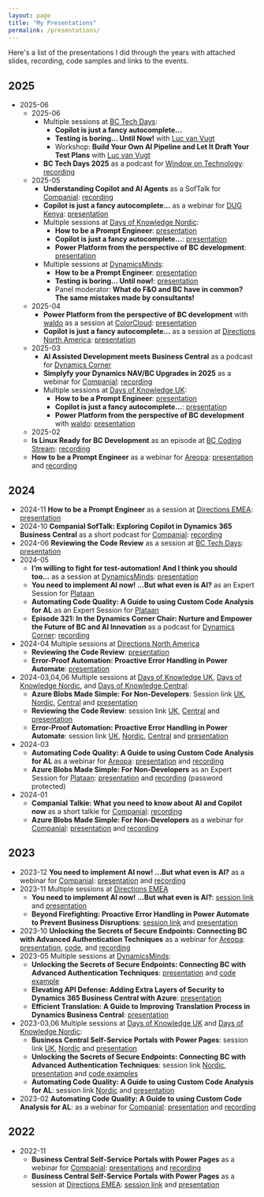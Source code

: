 ```yaml
---
layout: page
title: "My Presentations"
permalink: /presentations/
---
```


Here's a list of the presentations I did through the years with attached slides, recording, code samples and links to the events. 

## 2025
- 2025-06
    - 2025-06
        - Multiple sessions at [BC Tech Days][bctechdays]:
            - **Copilot is just a fancy autocomplete...**
            - **Testing is boring... Until Now!** with [Luc van Vugt][lucvanvugtli]
            - Workshop: **Build Your Own AI Pipeline and Let It Draft Your Test Plans** with [Luc van Vugt][lucvanvugtli]
        - **BC Tech Days 2025** as a podcast for [Window on Technology][windowontechnology]: [recording][bctechdays2025podcast]
    - 2025-05 
        - **Understanding Copilot and AI Agents** as a SofTalk for [Companial][companialhome]: [recording][companialsoftalkcopilot]
        - **Copilot is just a fancy autocomplete...** as a webinar for [DUG Kenya][dugkenya]: [presentation][dugkenyacopilotpress]
        - Multiple sessions at [Days of Knowledge Nordic][doknordic25]:
            - **How to be a Prompt Engineer**: [presentation][doknordic25promptpress]
            - **Copilot is just a fancy autocomplete...**: [presentation][doknordic25copilotpress]
            - **Power Platform from the perspective of BC development**: [presentation][doknordic25powerpress]
        - Multiple sessions at [DynamicsMinds][2023dynamicsminds]:
            - **How to be a Prompt Engineer**: [presentation][dm25promptpress]
            - **Testing is boring... Until now!**: [presentation][dm25testingpress]
            - Panel moderator: **What do F&O and BC have in common? The same mistakes made by consultants!**
    - 2025-04
        - **Power Platform from the perspective of BC development** with [waldo][waldoli] as a session at [ColorCloud][colorcloud]: [presentation][colorcloudpowerpress]
        - **Copilot is just a fancy autocomplete...** as a session at [Directions North America][directionsnahome]: [presentation][directionsnacopilotpress]
    - 2025-03
        - **AI Assisted Development meets Business Central** as a podcast for [Dynamics Corner][dynamicscornerhome]
        - **Simplyfy your Dynamics NAV/BC Upgrades in 2025** as a webinar for [Companial][companialhome]: [recording][companialupgradesrecording]
        - Multiple sessions at [Days of Knowledge UK][dokuk25]:
            - **How to be a Prompt Engineer**: [presentation][dokuk25promptpress]
            - **Copilot is just a fancy autocomplete...**: [presentation][dokuk25copilotpress]
            - **Power Platform from the perspective of BC development** with [waldo][waldoli]: [presentation][dokuk25powerpresss]
    - 2025-02
    - **Is Linux Ready for BC Development** as an episode at [BC Coding Stream][bccodingstream]: [recording][islinuxready]
    - **How to be a Prompt Engineer** as a webinar for [Areopa][areopa]: [presentation][areopapromptengineer] and [recording][areopapromptengineeryt]

## 2024
- 2024-11 **How to be a Prompt Engineer** as a session at [Directions EMEA][emea24]: [presentation][emea24promptpress]
- 2024-10 **Companial SofTalk: Exploring Copilot in Dynamics 365 Business Central** as a short podcast for [Companial][companialhome]: [recording][softalkairecording]
- 2024-06 **Reviewing the Code Review** as a session at [BC Tech Days][bctechdays]: [presentation][bctechdays24codereviewpress]
- 2024-05 
    - **I’m willing to fight for test-automation! And I think you should too…** as a session at [DynamicsMinds][2023dynamicsminds]: [presentation][dm24paerrorpress]
    - **You need to implement AI now! ...But what even is AI?** as an Expert Session for [Plataan][plataanhome]
    - **Automating Code Quality: A Guide to using Custom Code Analysis for AL** as an Expert Session for [Plataan][plataanhome]
    - **Episode 321: In the Dynamics Corner Chair: Nurture and Empower the Future of BC and AI Innovation** as a podcast for [Dynamics Corner][dynamicscornerhome]: [recording][dynamicscorner321recording]
- 2024-04 Multiple sessions at [Directions North America][directionsnahome]
    - **Reviewing the Code Review**: [presentation][directionsnacodereviewpres]
    - **Error-Proof Automation: Proactive Error Handling in Power Automate**: [presentation][directionsnaerrorpres]
- 2024-03,04,06 Multiple sessions at [Days of Knowledge UK][dokuk24], [Days of Knowledge Nordic][doknordic24], and [Days of Knowledge Central][dokcentral24]:
    - **Azure Blobs Made Simple: For Non-Developers**: Session link [UK][dokuk24blobs], [Nordic][doknordic24blobs], [Central][dokcentral24blobs] and [presentation][dok24ukblobpres]
    - **Reviewing the Code Review**: session link [UK][dokuk24codereview], [Central][dokcentral24codereview] and [presentation][dok24ukcodereviewpres]
    - **Error-Proof Automation: Proactive Error Handling in Power Automate**: session link [UK][dokuk24paerror], [Nordic][doknordic24paerror], [Central][dokcentral24paerror] and [presentation][dok24ukpaerrorpres]
- 2024-03 
    - **Automating Code Quality: A Guide to using Custom Code Analysis for AL** as a webinar for [Areopa][areopa]: [presentation][2023doknordiccodequality] and [recording][codeanalysisareoparecording]
    - **Azure Blobs Made Simple: For Non-Developers** as an Expert Session for [Plataan][plataanhome]: [presentation][companialblobpress] and [recording][plataanblobrecording] (password protected)
- 2024-01 
    - **Companial Talkie: What you need to know about AI and Copilot now** as a short talkie for [Companial][companialhome]: [recording][companialtalkieai]
    - **Azure Blobs Made Simple: For Non-Developers** as a webinar for [Companial][companialhome]: [presentation][companialblobpress] and [recording][companialblobrecording]

## 2023
- 2023-12 **You need to implement AI now! ...But what even is AI?** as a webinar for [Companial][companialhome]: [presentation][companialaipress] and [recording][companialairecording]
- 2023-11 Multiple sessions at [Directions EMEA][2023emea]
    - **You need to implement AI now! ...But what even is AI?**: [session link][2023emeaaischedule] and [presentation][2023emeaaipress]
    - **Beyond Firefighting: Proactive Error Handling in Power Automate to Prevent Business Disruptions**: [session link][2023emeafirefightingschedule] and [presentation][2023emeafirefightingpress]
- 2023-10 **Unlocking the Secrets of Secure Endpoints: Connecting BC with Advanced Authentication Techniques** as a webinar for [Areopa][areopa]: [presentation][areopaendpointspress], [code][secureendpointsrepo], and [recording][areopaendpointsrecording]
- 2023-05 Multiple sessions at [DynamicsMinds][2023dynamicsminds]:
    - **Unlocking the Secrets of Secure Endpoints: Connecting BC with Advanced Authentication Techniques**: [presentation][2023dynamicsmindspress1] and [code example][secureendpointsrepo]
    - **Elevating API Defense: Adding Extra Layers of Security to Dynamics 365 Business Central with Azure**: [presentation][2023dynamicsmindspress2]
    - **Efficient Translation: A Guide to Improving Translation Process in Dynamics Business Central**: [presentation][2023dynamicsmindspress3]
- 2023-03,06 Multiple sessions at [Days of Knowledge UK][2023dokuk] and [Days of Knowledge Nordic][2023doknordic]:
    - **Business Central Self-Service Portals with Power Pages**: session link [UK][2023dokuk1], [Nordic][2023doknordic1] and [presentation][2023doknordicpres1]
    - **Unlocking the Secrets of Secure Endpoints: Connecting BC with Advanced Authentication Techniques**: session link [Nordic][2023doknordic2], [presentation][2023dokNordicpres2] and [code examples][secureendpointsrepo]
    - **Automating Code Quality: A Guide to using Custom Code Analysis for AL**: session link [Nordic][2023doknordic3] and [presentation][2023doknordiccodequality]
- 2023-02 **Automating Code Quality: A Guide to using Custom Code Analysis for AL**: as a webinar for [Companial][companialhome]:  [presentation][companialcodequalitypress] and [recording][companialcodequalityrecording] 

## 2022
- 2022-11
    - **Business Central Self-Service Portals with Power Pages** as a webinar for [Companial][companialhome]: [presentations][companialpowerpagespress] and [recording][companialpowerpagesrecording]
    - **Business Central Self-Service Portals with Power Pages** as a session at [Directions EMEA][directionsemea22]: [session link][2022emea] and [presentation][2022emeapress]

[2023dokuk1]: https://directions4partners.com/days-of-knowledge/uk-2023/schedule/?tid=431228
[2023dokukpres1]: https://github.com/tinestaric/BC-Sessions/raw/Master/2023/DOK/UK/BC-PowerPages-Presentation-DOKUK.pdf
[2023dokuk]: https://directions4partners.com/days-of-knowledge/uk-2023/
[2023doknordic1]: https://directions4partners.com/days-of-knowledge/nordic-2023/schedule/?tid=468224
[2023doknordicpres1]: https://github.com/tinestaric/BC-Sessions/raw/Master/2023/DOK/Nordic/BC-PowerPages-Presentation-DOKNordic.pdf
[2023doknordic2]: https://directions4partners.com/days-of-knowledge/nordic-2023/schedule/?tid=468227
[2023doknordicpres2]: https://github.com/tinestaric/BC-Sessions/raw/Master/2023/DOK/Nordic/UnlockingSecuredEndpoints-DOKNordic.pdf
[2023doknordic3]: https://directions4partners.com/days-of-knowledge/nordic-2023/schedule/?tid=468228
[2023doknordiccodequality]: https://github.com/tinestaric/BC-Sessions/raw/Master/2023/DOK/Nordic/CodeAnalysis-DOKNordic.pdf
[2023doknordic]: https://directions4partners.com/days-of-knowledge/nordic-2023/
[2023dynamicsmindspress1]: https://github.com/tinestaric/BC-Sessions/raw/Master/2023/DynamicsMinds/DynamicsMinds_UnlockingSecureEndpoints.pdf
[2023dynamicsmindspress2]: https://github.com/tinestaric/BC-Sessions/raw/Master/2023/DynamicsMinds/DynamicsMinds_ElevatingAPIDefence.pdf
[2023dynamicsmindspress3]: https://github.com/tinestaric/BC-Sessions/raw/Master/2023/DynamicsMinds/DynamicsMinds_UnlockingSecureEndpoints.pdf
[2023dynamicsminds]: https://www.dynamicsminds.com/
[companialhome]: https://companial.com/
[companialcodequalitypress]: https://github.com/tinestaric/BC-Sessions/raw/Master/2023/Webinars/Companial-CodeAnalysis.pdf
[companialcodequalityrecording]:https://www.youtube.com/watch?v=TP_xy0seRQs
[companialpowerpagespress]: https://github.com/tinestaric/BC-Sessions/raw/Master/2022/Webinars/BC-PowerPages-Presentation-Companial.pdf
[companialpowerpagesrecording]: https://www.youtube.com/watch?v=IHVJOQ7XWJw
[directionsemea22]: https://directions4partners.com/events/directions-emea-2022/
[2022emea]: https://directions4partners.com/events/directions-emea-2022/session-schedule?tid=380735
[2022emeapress]: https://github.com/tinestaric/BC-Sessions/raw/Master/2022/DirectionsEMEA/BC-PowerPages-Presentation-EMEA.pdf
[areopa]: https://areopa.academy/
[areopaendpointsrecording]: https://www.youtube.com/watch?v=twIhN4MeCjg
[areopaendpointspress]: https://github.com/tinestaric/BC-Sessions/raw/Master/2023/Webinars/UnlockingSecureEndpoint-Aeropa.pdf
[2023emea]: https://www.directionsforpartners.com/conferences-and-events/directions/emea-2023
[2023emeafirefightingschedule]: https://www.directionsforpartners.com/conferences-and-events/directions/emea-2023/schedule?session=516185
[2023emeafirefightingpress]: https://github.com/tinestaric/BC-Sessions/raw/Master/2023/EMEA/PowerAutomateErrorHandling-EMEA2023.pdf
[2023emeaaischedule]: https://www.directionsforpartners.com/conferences-and-events/directions/emea-2023/schedule?session=501344
[2023emeaaipress]: https://github.com/tinestaric/BC-Sessions/raw/Master/2023/EMEA/YouNeedToImplementAI-EMEA2023.pdf
[companialaipress]: https://github.com/tinestaric/BC-Sessions/raw/Master/2023/Webinars/YouNeedToImplementAI-Companial.pdf
[companialairecording]: https://www.youtube.com/watch?v=A3-p-7iL0Go&feature=youtu.be
[companialblobpress]: https://github.com/tinestaric/BC-Sessions/raw/Master/2024/Webinars/AzureBlobsMadeSimple-Companial.pdf
[companialblobrecording]: https://www.youtube.com/watch?v=Hc7sKwG6nFw
[companialtalkieai]: https://www.youtube.com/watch?v=tuvg8Jh4fnw
[secureendpointsrepo]: https://github.com/tinestaric/BCExamples/tree/Master/SecureEndpoints
[dokuk24]: https://www.directionsforpartners.com/conferences-and-events/days-of-knowledge/uk-2024
[doknordic24]: https://www.directionsforpartners.com/conferences-and-events/days-of-knowledge/nordic-2024
[dokcentral24]: https://www.directionsforpartners.com/conferences-and-events/days-of-knowledge/central-2024
[bctechdays]: https://www.bctechdays.com/event
[dokuk24codereview]:https://www.directionsforpartners.com/conferences-and-events/days-of-knowledge/uk-2024/schedule?session=588514
[dokuk24blobs]:https://www.directionsforpartners.com/conferences-and-events/days-of-knowledge/uk-2024/schedule?session=588515
[dokuk24paerror]: https://www.directionsforpartners.com/conferences-and-events/days-of-knowledge/uk-2024/schedule?session=588513
[directionsnahome]: https://directionsna.com/
[doknordic24paerror]: https://www.directionsforpartners.com/conferences-and-events/days-of-knowledge/nordic-2024/schedule?session=588519
[doknordic24blobs]: https://www.directionsforpartners.com/conferences-and-events/days-of-knowledge/nordic-2024/schedule?session=588518
[dokcentral24blobs]: https://www.directionsforpartners.com/conferences-and-events/days-of-knowledge/central-2024/schedule?session=588525
[dokcentral24paerror]: https://www.directionsforpartners.com/conferences-and-events/days-of-knowledge/central-2024/schedule?session=588527
[dokcentral24codereview]: https://www.directionsforpartners.com/conferences-and-events/days-of-knowledge/central-2024/schedule?session=588528
[plataanhome]: https://plataan.tv/en
[codeanalysisareoparecording]: https://www.youtube.com/watch?v=U0W1MhNNwWI
[dok24ukblobpres]: https://github.com/tinestaric/BC-Sessions/raw/Master/2024/DOK/UK/AzureBlobsMadeSimple-DOK-UK.pdf
[dok24ukpaerrorpres]: https://github.com/tinestaric/BC-Sessions/raw/Master/2024/DOK/UK/PowerAutomateErrorHandling-DOK-UK.pdf
[dok24ukcodereviewpres]: https://github.com/tinestaric/BC-Sessions/raw/Master/2024/DOK/UK/ReviewingTheCodeReview-DOK-UK.pdf
[plataanblobrecording]: https://vimeo.com/923010943?share=copy
[directionsnacodereviewpres]: https://github.com/tinestaric/BC-Sessions/raw/Master/2024/DirectionsNA/ReviewingTheCodeReview-Directions-NA.pdf
[directionsnaerrorpres]: https://github.com/tinestaric/BC-Sessions/raw/Master/2024/DirectionsNA/PowerAutomateErrorHandling-Directions-NA.pdf
[dm24paerrorpress]: https://github.com/tinestaric/BC-Sessions/raw/Master/2024/DynamicsMinds/FightForTestAutomation-DynamicsMinds.pdf
[bctechdays24codereviewpress]: https://github.com/tinestaric/BC-Sessions/raw/Master/2024/BCTechDays/ReviewingTheCodeReview-TechDays.pdf
[emea24]: https://www.directionsforpartners.com/conferences-and-events/directions/emea-2024
[emea24promptpress]: https://github.com/tinestaric/BC-Sessions/raw/Master/2024/DirectionEMEA/HowToBeAPromptEngineer-EMEA.pdf
[softalkairecording]: https://www.youtube.com/watch?v=TwqKJhQ3qLY
[dynamicscornerhome]: https://dynamicscorner.com/
[dynamicscorner321recording]: https://www.dynamicscorner.com/episode-321-in-the-dynamics-corner-chair-nurture-and-empower-the-future-of-bc-and-ai-innovation/
[islinuxready]: https://www.youtube.com/watch?v=QcZM5fV44Ek
[bccodingstream]: https://www.youtube.com/@StefanMaron
[areopapromptengineer]: https://github.com/tinestaric/BC-Sessions/raw/Master/2025/Webinars/HowToBeAPromptEngineer-Companial.pdf
[areopapromptengineeryt]: https://www.youtube.com/watch?v=q8xpDwjyNLY
[colorcloud]: https://www.colorcloud.rocks/
[doknordic25]: https://www.directionsforpartners.com/conferences-and-events/days-of-knowledge/nordic-2025
[dokuk25]: https://www.directionsforpartners.com/conferences-and-events/days-of-knowledge/uk-2025
[waldoli]: https://www.linkedin.com/in/ericwauters
[lucvanvugtli]: https://www.linkedin.com/in/lvanvugt/
[dokuk25promptpress]: https://github.com/tinestaric/BC-Sessions/raw/Master/2025/DOK/HowToBeAPromptEngineer-DOKUK.pdf
[dokuk25copilotpress]: https://github.com/tinestaric/BC-Sessions/raw/Master/2025/DOK/Copilot%20is%20just%20a%20fancy%20Autocomplete-DOKUK.pdf
[dokuk25powerpresss]: https://github.com/tinestaric/BC-Sessions/raw/Master/2025/DOK/PowerPlatformFromThePerspectiveOfABCDeveloper-DOKUK.pdf
[doknordic25promptpress]: https://github.com/tinestaric/BC-Sessions/raw/Master/2025/DOK/HowToBeAPromptEngineer-DOKUK.pdf
[doknordic25copilotpress]: https://github.com/tinestaric/BC-Sessions/raw/Master/2025/DOK/Copilot%20is%20just%20a%20fancy%20Autocomplete-DOKNordic.pdf
[doknordic25powerpress]: https://github.com/tinestaric/BC-Sessions/raw/Master/2025/DOK/PowerPlatformFromThePerspectiveOfABCDeveloper-DOKNordic.pdf
[dugkenya]: https://www.linkedin.com/posts/activity-7326698806446583808-sjNL?utm_source=social_share_send&utm_medium=member_desktop_web&rcm=ACoAACLigK8B1d5zenhN3aNEAnW6bNGFZZNzj_E
[dugkenyacopilotpress]: https://github.com/tinestaric/BC-Sessions/raw/Master/2025/Webinars/Copilot%20is%20just%20a%20fancy%20Autocomplete-Kenya.pdf
[dm25promptpress]: https://github.com/tinestaric/BC-Sessions/raw/Master/2025/DynamicsMinds/HowToBeAPromptEngineer-DynamicsMinds.pdf
[dm25testingpress]: https://github.com/tinestaric/BC-Sessions/raw/Master/2025/DynamicsMinds/TestingIsBoring-DynamicsMinds.pdf
[colorcloudpowerpress]: https://github.com/tinestaric/BC-Sessions/raw/Master/2025/ColorCloud/PowerPlatformFromThePerspectiveOfABCDeveloper.ColorCloud.pdf
[directionsnacopilotpress]: https://github.com/tinestaric/BC-Sessions/raw/Master/2025/DirectionsNA/Copilot%20is%20just%20a%20fancy%20Autocomplete-DirectionsNA.pdf
[companialsoftalkcopilot]: https://www.youtube.com/watch?v=Spjpjjc-u8o
[windowontechnology]: https://podcast.tobiasfenster.io/
[bctechdays2025podcast]: https://podcast.tobiasfenster.io/2032825/episodes/17334827-jeremy-vyska-and-tine-staric-bc-techdays-2025
[companialupgradesrecording]: https://companial.com/webinars/simplifying-your-dynamics-nav-bc-upgrades-in-2025/
